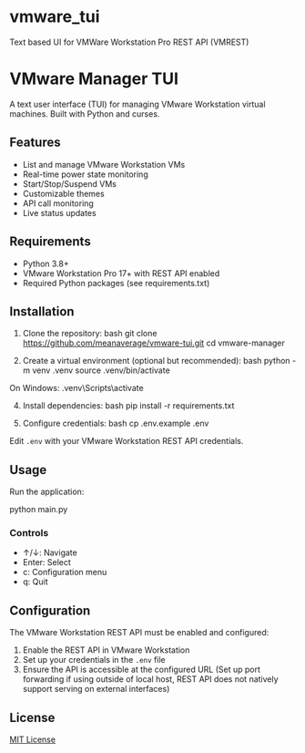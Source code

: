 # vmware_tui
Text based UI for VMWare Workstation Pro REST API (VMREST)

# VMware Manager TUI

A text user interface (TUI) for managing VMware Workstation virtual machines. Built with Python and curses.

## Features

- List and manage VMware Workstation VMs
- Real-time power state monitoring
- Start/Stop/Suspend VMs
- Customizable themes
- API call monitoring
- Live status updates

## Requirements

- Python 3.8+
- VMware Workstation Pro 17+ with REST API enabled
- Required Python packages (see requirements.txt)

## Installation

1. Clone the repository:
bash
git clone https://github.com/meanaverage/vmware-tui.git
cd vmware-manager

2. Create a virtual environment (optional but recommended):
bash
python -m venv .venv
source .venv/bin/activate

On Windows: .venv\Scripts\activate

4. Install dependencies:
bash
pip install -r requirements.txt

5. Configure credentials:
bash
cp .env.example .env

Edit `.env` with your VMware Workstation REST API credentials.

## Usage

Run the application:

python main.py

### Controls
- ↑/↓: Navigate
- Enter: Select
- c: Configuration menu
- q: Quit

## Configuration

The VMware Workstation REST API must be enabled and configured:

1. Enable the REST API in VMware Workstation
2. Set up your credentials in the `.env` file
3. Ensure the API is accessible at the configured URL
(Set up port forwarding if using outside of local host, REST API does not natively support serving on external interfaces)

## License

[MIT License](LICENSE)
